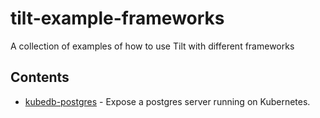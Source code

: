 # tilt-example-frameworks

A collection of examples of how to use Tilt with different frameworks

## Contents

- [kubedb-postgres](kubedb-postgres) - Expose a postgres server running on Kubernetes.

